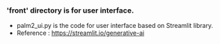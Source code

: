 ### 'front' directory is for user interface. 

+ palm2_ui.py is the code for user interface based on Streamlit library.
+ Reference : https://streamlit.io/generative-ai
